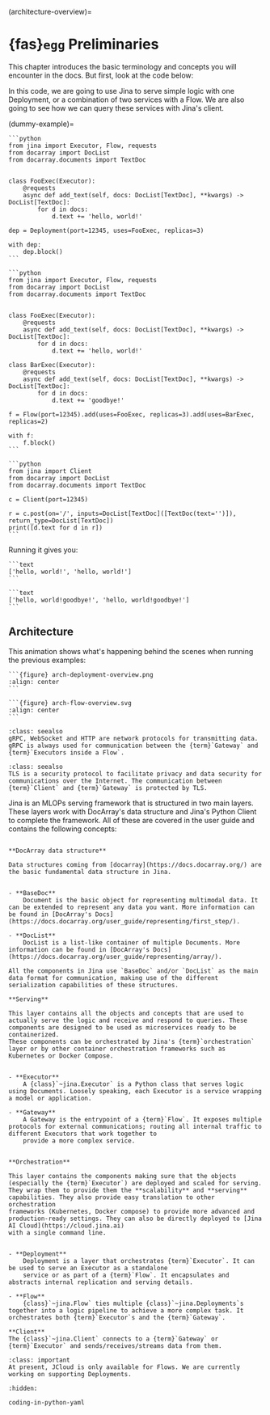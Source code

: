 (architecture-overview)=
# {fas}`egg` Preliminaries

This chapter introduces the basic terminology and concepts you will encounter in the docs. But first, look at the code below:

In this code, we are going to use Jina to serve simple logic with one Deployment, or a combination of two services with a Flow.
We are also going to see how we can query these services with Jina's client.

(dummy-example)=
````{tab} Deployment
```python
from jina import Executor, Flow, requests
from docarray import DocList
from docarray.documents import TextDoc


class FooExec(Executor):
    @requests
    async def add_text(self, docs: DocList[TextDoc], **kwargs) -> DocList[TextDoc]:
        for d in docs:
            d.text += 'hello, world!'

dep = Deployment(port=12345, uses=FooExec, replicas=3)

with dep:
    dep.block()
```
````
````{tab} Flow
```python
from jina import Executor, Flow, requests
from docarray import DocList
from docarray.documents import TextDoc


class FooExec(Executor):
    @requests
    async def add_text(self, docs: DocList[TextDoc], **kwargs) -> DocList[TextDoc]:
        for d in docs:
            d.text += 'hello, world!'

class BarExec(Executor):
    @requests
    async def add_text(self, docs: DocList[TextDoc], **kwargs) -> DocList[TextDoc]:
        for d in docs:
            d.text += 'goodbye!'

f = Flow(port=12345).add(uses=FooExec, replicas=3).add(uses=BarExec, replicas=2)

with f:
    f.block()
```
````
````{tab} Client
```python
from jina import Client
from docarray import DocList
from docarray.documents import TextDoc

c = Client(port=12345)

r = c.post(on='/', inputs=DocList[TextDoc]([TextDoc(text='')]), return_type=DocList[TextDoc])
print([d.text for d in r])
```
````

Running it gives you:

````{tab} Deployment
```text
['hello, world!', 'hello, world!']
```
````
````{tab} Flow
```text
['hello, world!goodbye!', 'hello, world!goodbye!']
```
````
## Architecture
This animation shows what's happening behind the scenes when running the previous examples:


````{tab} Deployment
```{figure} arch-deployment-overview.png
:align: center
```
````
````{tab} Flow
```{figure} arch-flow-overview.svg
:align: center
```
````

```{hint}
:class: seealso
gRPC, WebSocket and HTTP are network protocols for transmitting data. gRPC is always used for communication between the {term}`Gateway` and {term}`Executors inside a Flow`.
```

```{hint}
:class: seealso
TLS is a security protocol to facilitate privacy and data security for communications over the Internet. The communication between {term}`Client` and {term}`Gateway` is protected by TLS.
```

Jina is an MLOPs serving framework that is structured in two main layers. These layers work with DocArray's data structure and Jina's Python Client to complete the framework. All of these are covered in the user guide
and contains the following concepts:

```{glossary}

**DocArray data structure**

Data structures coming from [docarray](https://docs.docarray.org/) are the basic fundamental data structure in Jina.


- **BaseDoc**
    Document is the basic object for representing multimodal data. It can be extended to represent any data you want. More information can be found in [DocArray's Docs](https://docs.docarray.org/user_guide/representing/first_step/). 

- **DocList**
    DocList is a list-like container of multiple Documents. More information can be found in [DocArray's Docs](https://docs.docarray.org/user_guide/representing/array/).

All the components in Jina use `BaseDoc` and/or `DocList` as the main data format for communication, making use of the different 
serialization capabilities of these structures.

**Serving**

This layer contains all the objects and concepts that are used to actually serve the logic and receive and respond to queries. These components are designed to be used as microservices ready to be containerized. 
These components can be orchestrated by Jina's {term}`orchestration` layer or by other container orchestration frameworks such as Kubernetes or Docker Compose.
 

- **Executor**
    A {class}`~jina.Executor` is a Python class that serves logic using Documents. Loosely speaking, each Executor is a service wrapping a model or application.

- **Gateway**
    A Gateway is the entrypoint of a {term}`Flow`. It exposes multiple protocols for external communications; routing all internal traffic to different Executors that work together to 
    provide a more complex service.


**Orchestration**

This layer contains the components making sure that the objects (especially the {term}`Executor`) are deployed and scaled for serving.
They wrap them to provide them the **scalability** and **serving** capabilities. They also provide easy translation to other orchestration
frameworks (Kubernetes, Docker compose) to provide more advanced and production-ready settings. They can also be directly deployed to [Jina AI Cloud](https://cloud.jina.ai)
with a single command line.


- **Deployment**
    Deployment is a layer that orchestrates {term}`Executor`. It can be used to serve an Executor as a standalone 
    service or as part of a {term}`Flow`. It encapsulates and abstracts internal replication and serving details.

- **Flow**
    {class}`~jina.Flow` ties multiple {class}`~jina.Deployments`s together into a logic pipeline to achieve a more complex task. It orchestrates both {term}`Executor`s and the {term}`Gateway`.

**Client**
The {class}`~jina.Client` connects to a {term}`Gateway` or {term}`Executor` and sends/receives/streams data from them.

```

```{admonition} Deployments on JCloud
:class: important
At present, JCloud is only available for Flows. We are currently working on supporting Deployments.
```

```{toctree}
:hidden:

coding-in-python-yaml
```
